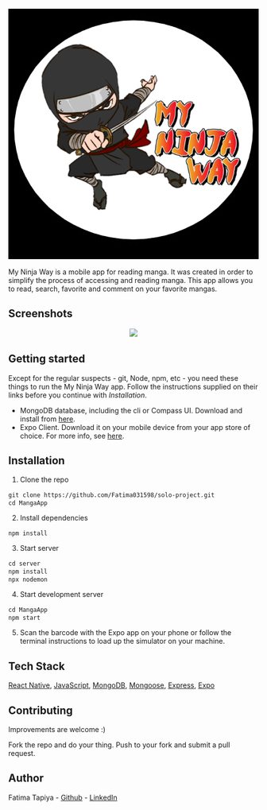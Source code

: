 <p align="center">
  <img src="images/logo.png" />
</p>

My Ninja Way is a mobile app for reading manga. It was created in order to simplify the process of accessing and reading manga. This app allows you to read, search, favorite and comment on your favorite mangas.

## Screenshots

<p align="center">
  <img src="images/screenshots.png" />
</p>


## Getting started

Except for the regular suspects - git, Node, npm, etc - you need these things to run the My Ninja Way app. Follow the instructions supplied on their links before you continue with *Installation*.

* MongoDB database, including the cli or Compass UI. Download and install from [here](https://www.mongodb.com/).
* Expo Client. Download it on your mobile device from your app store of choice. For more info, see [here](https://docs.expo.dev).

## Installation

1. Clone the repo

```
git clone https://github.com/Fatima031598/solo-project.git
cd MangaApp
```

2. Install dependencies
```
npm install
```

3. Start server
```
cd server
npm install
npx nodemon
```

4. Start development server
```
cd MangaApp
npm start
```

5. Scan the barcode with the Expo app on your phone or follow the terminal instructions to load up the simulator on your machine.

 ## Tech Stack
 [React Native](https://reactnative.dev/), [JavaScript](https://www.javascript.com/), [MongoDB](https://www.mongodb.com/), [Mongoose](https://mongoosejs.com/), [Express](https://expressjs.com/), [Expo](https://expo.io)


 ## Contributing

Improvements are welcome :)

Fork the repo and do your thing. Push to your fork and submit a pull request.


## Author

Fatima Tapiya - [Github](https://github.com/Fatima031598) - [LinkedIn](https://www.linkedin.com/in/fatima-tapiya/)

